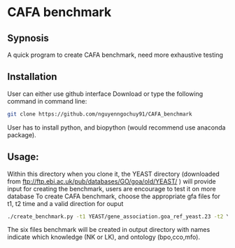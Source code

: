 # CAFA benchmark
## Sypnosis
A quick program to create CAFA benchmark, need more exhaustive testing
## Installation
User can either use github interface Download or type the following command in command line:
```bash
git clone https://github.com/nguyenngochuy91/CAFA_benchmark
```
User has to install python, and biopython (would recommend use anaconda package). 
## Usage:
Within this directory when you clone it, the YEAST directory (downloaded from ftp://ftp.ebi.ac.uk/pub/databases/GO/goa/old/YEAST/ ) will provide input for creating the benchmark, users are encourage to test it on more database
To create CAFA benchmark, choose the appropriate gfa files for t1, t2 time and a valid direction for ouput
```bash
./create_benchmark.py -t1 YEAST/gene_association.goa_ref_yeast.23 -t2 YEAST/gene_association.goa_ref_yeast.52 -o output
```
The six files benchmark will be created in output directory with names indicate which knowledge (NK or LK), and ontology (bpo,cco,mfo). 

